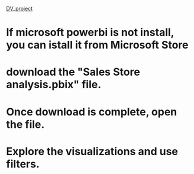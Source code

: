 [DV_project](https://github.com/harshnawal/DV_project/tree/main)

# If microsoft powerbi is not install, you can istall it from Microsoft Store
# download the "Sales Store analysis.pbix" file.
# Once download is complete, open the file.
# Explore the visualizations and use filters.
